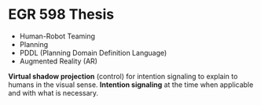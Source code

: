 # EGR 598 Thesis

- Human-Robot Teaming
- Planning
- PDDL (Planning Domain Definition Language)
- Augmented Reality (AR)

**Virtual shadow projection** (control) for intention signaling to explain to humans in the visual sense.
**Intention signaling** at the time when applicable and with what is necessary. 
